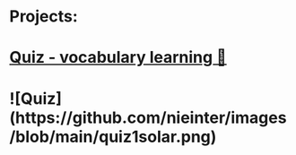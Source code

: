 # Projects:

<h1><a href="https://github.com/nieinter/quiz">Quiz - vocabulary learning 🔗</a><h1>
![Quiz](https://github.com/nieinter/images/blob/main/quiz1solar.png)

